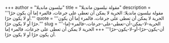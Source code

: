 +++
author = "نيلسون مانديلا"
title = "مقولة نيلسون مانديلا"
description = '''مقولة نيلسون مانديلا: الحرية لا يمكن أن تعطى على جرعات، فالمرء إما أن يكون حرًا أو لا يكون حرًا.'''
quote = '''الحرية لا يمكن أن تعطى على جرعات، فالمرء إما أن يكون حرًا أو لا يكون حرًا.'''
slug = '''الحرية-لا-يمكن-أن-تعطى-على-جرعات،-فالمرء-إما-أن-يكون-حرًا-أو-لا-يكون-حرًا'''
+++
الحرية لا يمكن أن تعطى على جرعات، فالمرء إما أن يكون حرًا أو لا يكون حرًا.
